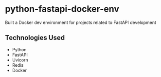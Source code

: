 # python-fastapi-docker-env
Built a Docker dev environment for projects related to FastAPI development

## Technologies Used
* Python
* FastAPI
* Uvicorn
* Redis
* Docker